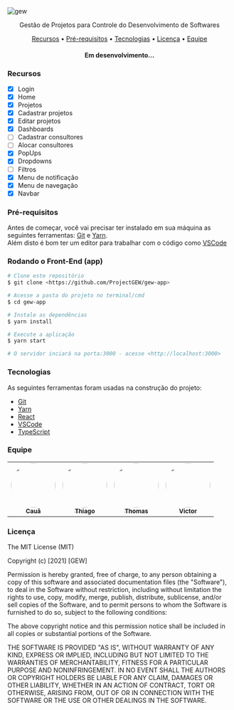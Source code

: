 <div>
    <img align="center" src='https://i.postimg.cc/D8YkHMrr/gew.png' border='0' alt='gew'/>
    <p align="center">Gestão de Projetos para Controle do Desenvolvimento de Softwares</p>
</div>

<p align="center">
 <a href="#recursos">Recursos</a> • 
 <a href="#Pré-requisitos">Pré-requisitos</a> • 
 <a href="#tecnologias">Tecnologias</a> • 
 <a href="#licenca">Licença</a> • 
 <a href="#equipe">Equipe</a>
</p>

<h4 align="center">Em desenvolvimento...</h4>

### Recursos

- [x] Login
- [x] Home
- [x] Projetos
- [x] Cadastrar projetos
- [x] Editar projetos
- [x] Dashboards
- [ ] Cadastrar consultores
- [ ] Alocar consultores
- [x] PopUps
- [x] Dropdowns
- [ ] Filtros
- [x] Menu de notificação
- [x] Menu de navegação
- [x] Navbar

### Pré-requisitos

Antes de começar, você vai precisar ter instalado em sua máquina as seguintes ferramentas:
[Git](https://git-scm.com) e [Yarn](https://yarnpkg.com/).<br> 
Além disto é bom ter um editor para trabalhar com o código como [VSCode](https://code.visualstudio.com/)

### Rodando o Front-End (app)

```bash
# Clone este repositório
$ git clone <https://github.com/ProjectGEW/gew-app>

# Acesse a pasta do projeto no terminal/cmd
$ cd gew-app

# Instale as dependências
$ yarn install

# Execute a aplicação
$ yarn start

# O servidor inciará na porta:3000 - acesse <http://localhost:3000>
```

### Tecnologias

As seguintes ferramentas foram usadas na construção do projeto:

- [Git](https://git-scm.com)
- [Yarn](https://yarnpkg.com/)
- [React](https://pt-br.reactjs.org/)
- [VSCode](https://code.visualstudio.com/)
- [TypeScript](https://www.typescriptlang.org/)

### Equipe

<table>
  <tr>
    <td align="center"><a href="https://github.com/CauaKath"><img style="border-radius: 50%;" src="https://avatars.githubusercontent.com/u/80467897?v=4" width="100px;" alt=""/><br /><sub><b>Cauã</b></sub></a><br /><a href="https://github.com/CauaKath" title="AbaKath"</a></td>
    <td align="center"><a href="https://github.com/ThiagoPetry"><img style="border-radius: 50%;" src="https://avatars.githubusercontent.com/u/51161655?s=400&u=27b85a84cf02193b615bba343bfe3eeebb60677c&v=4" width="100px;" alt=""/><br /><sub><b>Thiago</b></sub></a><br /><a href="https://github.com/ThiagoPetry" title="Oufa"</a></td>
    <td align="center"><a href="https://github.com/MaffezzoIIi"><img style="border-radius: 50%;" src="https://avatars.githubusercontent.com/u/78097513?v=4" width="100px;" alt=""/><br /><sub><b>Thomas</b></sub></a><br /><a href="https://github.com/MaffezzoIIi" title="Lio"</a></td>
    <td align="center"><a href="https://github.com/victorstassun"><img style="border-radius: 50%;" src="https://avatars.githubusercontent.com/u/82161592?v=4" width="100px;" alt=""/><br /><sub><b>Victor</b></sub></a><br /><a href="https://github.com/victorstassun" title="Strassun"</a></td>
  </tr>
</table>


### Licença

The MIT License (MIT)

Copyright (c) [2021] [GEW]

Permission is hereby granted, free of charge, to any person obtaining a copy of
this software and associated documentation files (the "Software"), to deal in
the Software without restriction, including without limitation the rights to
use, copy, modify, merge, publish, distribute, sublicense, and/or sell copies of
the Software, and to permit persons to whom the Software is furnished to do so,
subject to the following conditions:

The above copyright notice and this permission notice shall be included in all
copies or substantial portions of the Software.

THE SOFTWARE IS PROVIDED "AS IS", WITHOUT WARRANTY OF ANY KIND, EXPRESS OR
IMPLIED, INCLUDING BUT NOT LIMITED TO THE WARRANTIES OF MERCHANTABILITY, FITNESS
FOR A PARTICULAR PURPOSE AND NONINFRINGEMENT. IN NO EVENT SHALL THE AUTHORS OR
COPYRIGHT HOLDERS BE LIABLE FOR ANY CLAIM, DAMAGES OR OTHER LIABILITY, WHETHER
IN AN ACTION OF CONTRACT, TORT OR OTHERWISE, ARISING FROM, OUT OF OR IN
CONNECTION WITH THE SOFTWARE OR THE USE OR OTHER DEALINGS IN THE SOFTWARE.

        
          

